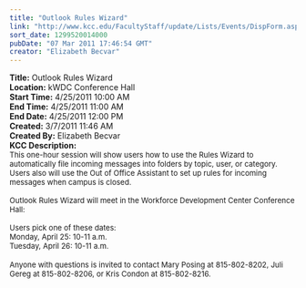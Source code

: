 ```yaml
---
title: "Outlook Rules Wizard"
link: "http://www.kcc.edu/FacultyStaff/update/Lists/Events/DispForm.aspx?ID=63"
sort_date: 1299520014000
pubDate: "07 Mar 2011 17:46:54 GMT"
creator: "Elizabeth Becvar"
---
```


<div><b>Title:</b> Outlook Rules Wizard</div>
<div><b>Location:</b> kWDC Conference Hall</div>
<div><b>Start Time:</b> 4/25/2011 10:00 AM</div>
<div><b>End Time:</b> 4/25/2011 11:00 AM</div>
<div><b>End Date:</b> 4/25/2011 12:00 PM</div>
<div><b>Created:</b> 3/7/2011 11:46 AM</div>
<div><b>Created By:</b> Elizabeth Becvar</div>
<div><b>KCC Description:</b> <div class=ExternalClassF6468E08F1B846ED83FB0DDA56D927E5><div><font size=2>This one-hour session will show users how to use the Rules Wizard to automatically file incoming messages into folders by topic, user, or category. Users also will use the Out of Office Assistant to set up rules for incoming messages when campus is closed.</font></div><font size=2>
<div><br>Outlook Rules Wizard will meet in the Workforce Development Center Conference Hall:</div>
<div><br>Users pick one of these dates:<br>Monday, April 25: 10-11 a.m.<br>Tuesday, April 26: 10-11 a.m.</font></div>
<div><font size=2></font> </div>
<div><font size=2>Anyone with questions is invited to contact Mary Posing at 815-802-8202, Juli Gereg at 815-802-8206, or Kris Condon at 815-802-8216.<br></font></div></div></div>
